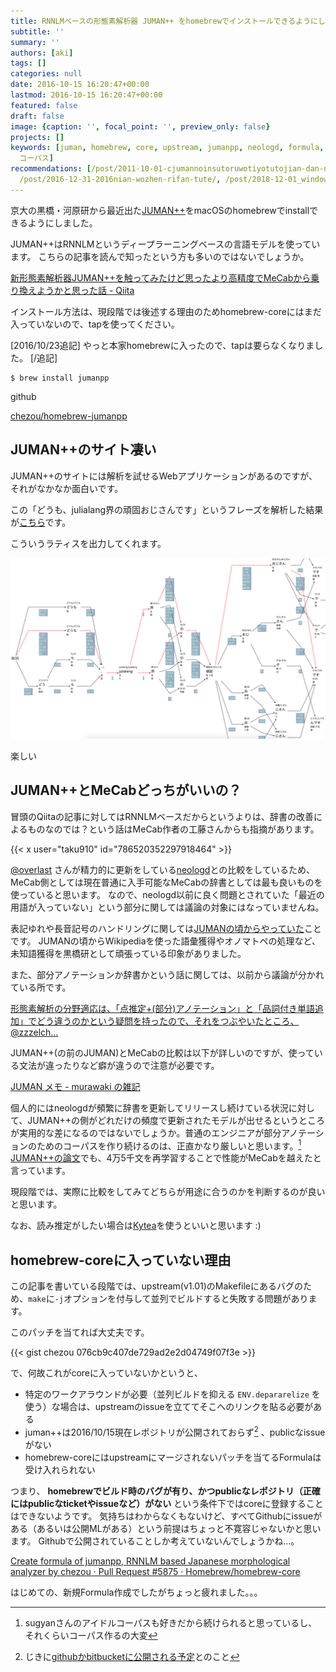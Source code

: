 ```yaml
---
title: RNNLMベースの形態素解析器 JUMAN++ をhomebrewでインストールできるようにした
subtitle: ''
summary: ''
authors: [aki]
tags: []
categories: null
date: 2016-10-15 16:20:47+00:00
lastmod: 2016-10-15 16:20:47+00:00
featured: false
draft: false
image: {caption: '', focal_point: '', preview_only: false}
projects: []
keywords: [juman, homebrew, core, upstream, jumanpp, neologd, formula, issue, mecab,
  コーパス]
recommendations: [/post/2011-10-01-cjumannoinsutoruwotiyotutojian-dan-nisurucjuman-installer/,
  /post/2016-12-31-2016nian-wozhen-rifan-tute/, /post/2018-12-01_windows-64bit-mecab--kytea-------2018-b283b6c7b33c/]
---
```

京大の黒橋・河原研から最近出た[JUMAN++](http://nlp.ist.i.kyoto-u.ac.jp/index.php?JUMAN++)をmacOSのhomebrewでinstallできるようにしました。

JUMAN++はRNNLMというディープラーニングベースの言語モデルを使っています。 こちらの記事を読んで知ったという方も多いのではないでしょうか。

[新形態素解析器JUMAN++を触ってみたけど思ったより高精度でMeCabから乗り換えようかと思った話 - Qiita](http://qiita.com/riverwell/items/438e88427363511e9f28)

インストール方法は、現段階では後述する理由のためhomebrew-coreにはまだ入っていないので、tapを使ってください。

[2016/10/23追記] やっと本家homebrewに入ったので、tapは要らなくなりました。 [/追記]

    $ brew install jumanpp

github

[chezou/homebrew-jumanpp](https://github.com/chezou/homebrew-jumanpp)

## JUMAN++のサイト凄い

JUMAN++のサイトには解析を試せるWebアプリケーションがあるのですが、それがなかなか面白いです。

この「どうも、julialang界の頑固おじさんです」というフレーズを解析した結果が[こちら](http://tulip.kuee.kyoto-u.ac.jp/demo/jumanpp_lattice?text=%E3%81%A9%E3%81%86%E3%82%82%E3%80%81julialang%E7%95%8C%E3%81%AE%E9%A0%91%E5%9B%BA%E3%81%8A%E3%81%98%E3%81%95%E3%82%93%E3%81%A7%E3%81%99)です。

こういうラティスを出力してくれます。

![](20161015161841.png)

楽しい

## JUMAN++とMeCabどっちがいいの？

冒頭のQiitaの記事に対してはRNNLMベースだからというよりは、辞書の改善によるものなのでは？という話はMeCab作者の工藤さんからも指摘があります。

{{< x user="taku910" id="786520352297918464" >}}


[@overlast](https://twitter.com/overlast) さんが精力的に更新をしている[neologd](https://github.com/neologd/mecab-ipadic-neologd)との比較をしているため、MeCab側としては現在普通に入手可能なMeCabの辞書としては最も良いものを使っていると思います。 なので、neologd以前に良く問題とされていた「最近の用語が入っていない」という部分に関しては議論の対象にはなっていませんね。

表記ゆれや長音記号のハンドリングに関しては[JUMANの頃からやっていた](http://nlp.ist.i.kyoto-u.ac.jp/index.php?JUMAN)ことです。 JUMANの頃からWikipediaを使った語彙獲得やオノマトペの処理など、未知語獲得を黒橋研として頑張っている印象がありました。

また、部分アノテーションか辞書かという話に関しては、以前から議論が分かれている所です。

[形態素解析の分野適応は、「点推定+(部分)アノテーション」と「品詞付き単語追加」でどう違うのかという疑問を持ったので、それをつぶやいたところ、@zzzelch…](https://plus.google.com/107334123935896432800/posts/Vayh8mndSZi)

JUMAN++(の前のJUMAN)とMeCabの比較は以下が詳しいのですが、使っている文法が違ったりなど癖が違うので注意が必要です。

[JUMAN メモ - murawaki の雑記](http://rekken.g.hatena.ne.jp/murawaki/20140402/p1)

個人的にはneologdが頻繁に辞書を更新してリリースし続けている状況に対して、JUMAN++の側がどれだけの頻度で更新されたモデルが出せるというところが実用的な差になるのではないでしょうか。普通のエンジニアが部分アノテーションのためのコーパスを作り続けるのは、正直かなり厳しいと思います。[^1] [JUMAN++の論文](http://aclweb.org/anthology/D/D15/D15-1276.pdf)でも、4万5千文を再学習することで性能がMeCabを越えたと言っています。

現段階では、実際に比較をしてみてどちらが用途に合うのかを判断するのが良いと思います。

なお、読み推定がしたい場合は[Kytea](http://www.phontron.com/kytea/index-ja.html)を使うといいと思います :)

## homebrew-coreに入っていない理由

この記事を書いている段階では、upstream(v1.01)のMakefileにあるバグのため、`make`に`-j`オプションを付与して並列でビルドすると失敗する問題があります。

このパッチを当てれば大丈夫です。

{{< gist chezou 076cb9c407de729ad2e2d04749f07f3e >}}

で、何故これがcoreに入っていないかというと、

- 特定のワークアラウンドが必要（並列ビルドを抑える `ENV.depararelize` を使う）な場合は、upstreamのissueを立ててそこへのリンクを貼る必要がある
- juman++は2016/10/15現在レポジトリが公開されておらず[^2] 、publicなissueがない
- homebrew-coreにはupstreamにマージされないパッチを当てるFormulaは受け入れられない

つまり、 **homebrewでビルド時のバグが有り、かつpublicなレポジトリ（正確にはpublicなticketやissueなど）がない** という条件下ではcoreに登録することはできないようです。 気持ちはわからなくもないけど、すべてGithubにissueがある（あるいは公開MLがある）という前提はちょっと不寛容じゃないかと思います。 Githubで公開されていることしか考えていないんでしょうかね...。

[Create formula of jumanpp, RNNLM based Japanese morphological analyzer by chezou · Pull Request #5875 · Homebrew/homebrew-core](https://github.com/Homebrew/homebrew-core/pull/5875)

はじめての、新規Formula作成でしたがちょっと疲れました。。。

[^1]: sugyanさんのアイドルコーパスも好きだから続けられると思っているし、それくらいコーパス作るの大変

[^2]: じきに[githubかbitbucketに公開される予定](https://twitter.com/pnnc205j/status/783697937465348098)とのこと

